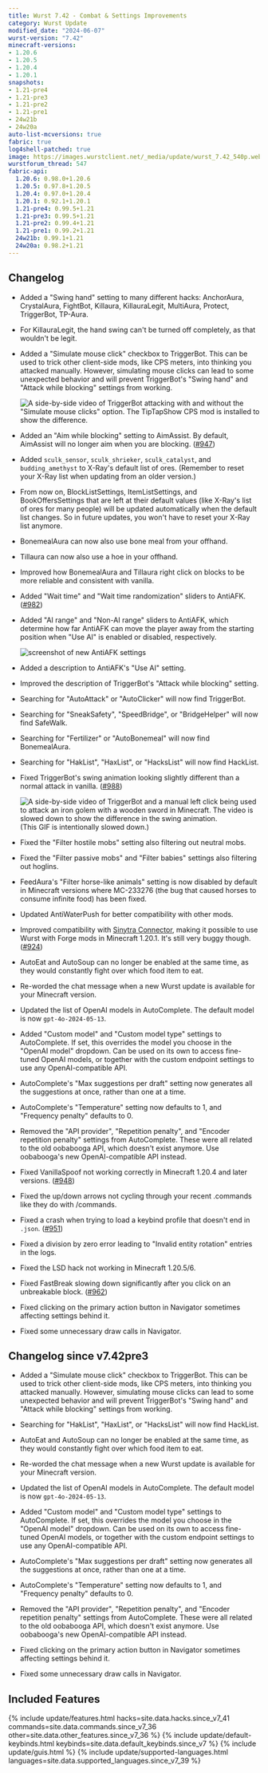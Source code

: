 ```yaml
---
title: Wurst 7.42 - Combat & Settings Improvements
category: Wurst Update
modified_date: "2024-06-07"
wurst-version: "7.42"
minecraft-versions:
- 1.20.6
- 1.20.5
- 1.20.4
- 1.20.1
snapshots:
- 1.21-pre4
- 1.21-pre3
- 1.21-pre2
- 1.21-pre1
- 24w21b
- 24w20a
auto-list-mcversions: true
fabric: true
log4shell-patched: true
image: https://images.wurstclient.net/_media/update/wurst_7.42_540p.webp
wurstforum_thread: 547
fabric-api:
  1.20.6: 0.98.0+1.20.6
  1.20.5: 0.97.8+1.20.5
  1.20.4: 0.97.0+1.20.4
  1.20.1: 0.92.1+1.20.1
  1.21-pre4: 0.99.5+1.21
  1.21-pre3: 0.99.5+1.21
  1.21-pre2: 0.99.4+1.21
  1.21-pre1: 0.99.2+1.21
  24w21b: 0.99.1+1.21
  24w20a: 0.98.2+1.21
---
```

## Changelog

- Added a "Swing hand" setting to many different hacks: AnchorAura, CrystalAura, FightBot, Killaura, KillauraLegit, MultiAura, Protect, TriggerBot, TP-Aura.

- For KillauraLegit, the hand swing can't be turned off completely, as that wouldn't be legit.

- Added a "Simulate mouse click" checkbox to TriggerBot. This can be used to trick other client-side mods, like CPS meters, into thinking you attacked manually. However, simulating mouse clicks can lead to some unexpected behavior and will prevent TriggerBot's "Swing hand" and "Attack while blocking" settings from working.

  ![A side-by-side video of TriggerBot attacking with and without the "Simulate mouse clicks" option. The TipTapShow CPS mod is installed to show the difference.](https://github.com/Wurst-Imperium/Wurst7/assets/10100202/229da74c-9fb7-4fa4-9645-56511ac02929)

- Added an "Aim while blocking" setting to AimAssist. By default, AimAssist will no longer aim when you are blocking. ([#947](https://github.com/Wurst-Imperium/Wurst7/pull/947))

- Added `sculk_sensor`, `sculk_shrieker`, `sculk_catalyst`, and `budding_amethyst` to X-Ray's default list of ores. (Remember to reset your X-Ray list when updating from an older version.)

- From now on, BlockListSettings, ItemListSettings, and BookOffersSettings that are left at their default values (like X-Ray's list of ores for many people) will be updated automatically when the default list changes. So in future updates, you won't have to reset your X-Ray list anymore.

- BonemealAura can now also use bone meal from your offhand.

- Tillaura can now also use a hoe in your offhand.

- Improved how BonemealAura and Tillaura right click on blocks to be more reliable and consistent with vanilla.

- Added "Wait time" and "Wait time randomization" sliders to AntiAFK. ([#982](https://github.com/Wurst-Imperium/Wurst7/pull/982))

- Added "AI range" and "Non-AI range" sliders to AntiAFK, which determine how far AntiAFK can move the player away from the starting position when "Use AI" is enabled or disabled, respectively.

  ![screenshot of new AntiAFK settings](https://github.com/Wurst-Imperium/Wurst7/assets/10100202/6d0822c3-d332-41b5-98c5-9a18994bb254)

- Added a description to AntiAFK's "Use AI" setting.

- Improved the description of TriggerBot's "Attack while blocking" setting.

- Searching for "AutoAttack" or "AutoClicker" will now find TriggerBot.

- Searching for "SneakSafety", "SpeedBridge", or "BridgeHelper" will now find SafeWalk.

- Searching for "Fertilizer" or "AutoBonemeal" will now find BonemealAura.

- Searching for "HakList", "HaxList", or "HacksList" will now find HackList.

- Fixed TriggerBot's swing animation looking slightly different than a normal attack in vanilla. ([#988](https://github.com/Wurst-Imperium/Wurst7/issues/988))

  ![A side-by-side video of TriggerBot and a manual left click being used to attack an iron golem with a wooden sword in Minecraft. The video is slowed down to show the difference in the swing animation.](https://github.com/Wurst-Imperium/Wurst7/assets/10100202/461f9c1d-c41f-4286-8ea6-841b76ffdaa5)
  (This GIF is intentionally slowed down.)

- Fixed the "Filter hostile mobs" setting also filtering out neutral mobs.

- Fixed the "Filter passive mobs" and "Filter babies" settings also filtering out hoglins.

- FeedAura's "Filter horse-like animals" setting is now disabled by default in Minecraft versions where MC-233276 (the bug that caused horses to consume infinite food) has been fixed.

- Updated AntiWaterPush for better compatibility with other mods.

- Improved compatibility with [Sinytra Connector](https://modrinth.com/mod/connector), making it possible to use Wurst with Forge mods in Minecraft 1.20.1. It's still very buggy though. ([#924](https://github.com/Wurst-Imperium/Wurst7/issues/924))

- AutoEat and AutoSoup can no longer be enabled at the same time, as they would constantly fight over which food item to eat.

- Re-worded the chat message when a new Wurst update is available for your Minecraft version.

- Updated the list of OpenAI models in AutoComplete. The default model is now `gpt-4o-2024-05-13`.

- Added "Custom model" and "Custom model type" settings to AutoComplete. If set, this overrides the model you choose in the "OpenAI model" dropdown. Can be used on its own to access fine-tuned OpenAI models, or together with the custom endpoint settings to use any OpenAI-compatible API.

- AutoComplete's "Max suggestions per draft" setting now generates all the suggestions at once, rather than one at a time.

- AutoComplete's "Temperature" setting now defaults to 1, and "Frequency penalty" defaults to 0.

- Removed the "API provider", "Repetition penalty", and "Encoder repetition penalty" settings from AutoComplete. These were all related to the old oobabooga API, which doesn't exist anymore. Use oobabooga's new OpenAI-compatible API instead.

- Fixed VanillaSpoof not working correctly in Minecraft 1.20.4 and later versions. ([#948](https://github.com/Wurst-Imperium/Wurst7/issues/948))

- Fixed the up/down arrows not cycling through your recent .commands like they do with /commands.

- Fixed a crash when trying to load a keybind profile that doesn't end in `.json`. ([#951](https://github.com/Wurst-Imperium/Wurst7/issues/951))

- Fixed a division by zero error leading to "Invalid entity rotation" entries in the logs.

- Fixed the LSD hack not working in Minecraft 1.20.5/6.

- Fixed FastBreak slowing down significantly after you click on an unbreakable block. ([#962](https://github.com/Wurst-Imperium/Wurst7/pull/962))

- Fixed clicking on the primary action button in Navigator sometimes affecting settings behind it.

- Fixed some unnecessary draw calls in Navigator.

## Changelog since v7.42pre3

- Added a "Simulate mouse click" checkbox to TriggerBot. This can be used to trick other client-side mods, like CPS meters, into thinking you attacked manually. However, simulating mouse clicks can lead to some unexpected behavior and will prevent TriggerBot's "Swing hand" and "Attack while blocking" settings from working.

- Searching for "HakList", "HaxList", or "HacksList" will now find HackList.

- AutoEat and AutoSoup can no longer be enabled at the same time, as they would constantly fight over which food item to eat.

- Re-worded the chat message when a new Wurst update is available for your Minecraft version.

- Updated the list of OpenAI models in AutoComplete. The default model is now `gpt-4o-2024-05-13`.

- Added "Custom model" and "Custom model type" settings to AutoComplete. If set, this overrides the model you choose in the "OpenAI model" dropdown. Can be used on its own to access fine-tuned OpenAI models, or together with the custom endpoint settings to use any OpenAI-compatible API.

- AutoComplete's "Max suggestions per draft" setting now generates all the suggestions at once, rather than one at a time.

- AutoComplete's "Temperature" setting now defaults to 1, and "Frequency penalty" defaults to 0.

- Removed the "API provider", "Repetition penalty", and "Encoder repetition penalty" settings from AutoComplete. These were all related to the old oobabooga API, which doesn't exist anymore. Use oobabooga's new OpenAI-compatible API instead.

- Fixed clicking on the primary action button in Navigator sometimes affecting settings behind it.

- Fixed some unnecessary draw calls in Navigator.

## Included Features

{% include update/features.html hacks=site.data.hacks.since_v7_41 commands=site.data.commands.since_v7_36 other=site.data.other_features.since_v7_36 %}
{% include update/default-keybinds.html keybinds=site.data.default_keybinds.since_v7 %}
{% include update/guis.html %}
{% include update/supported-languages.html languages=site.data.supported_languages.since_v7_39 %}
